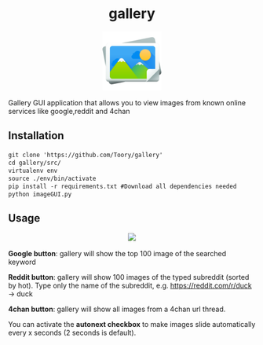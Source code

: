 <h1 align="center"> gallery </h1>
<p align="center"> 
  <img src="https://github.com/Toory/gallery/raw/master/gallery.png"  width="120" height="120">
</p>

Gallery GUI application that allows you to view images from known online services like google,reddit and 4chan

## Installation

	git clone 'https://github.com/Toory/gallery'
	cd gallery/src/
	virtualenv env
	source ./env/bin/activate
	pip install -r requirements.txt #Download all dependencies needed
	python imageGUI.py
  
## Usage
<p align="center"> 
  <img src="https://i.imgur.com/QmL2TC9.gif">
</p>

**Google button**: gallery will show the top 100 image of the searched keyword

**Reddit button**: gallery will show 100 images of the typed subreddit (sorted by hot). Type only the name of the subreddit, e.g. https://reddit.com/r/duck -> duck

**4chan button**: gallery will show all images from a 4chan url thread.

You can activate the **autonext checkbox** to make images slide automatically every x seconds (2 seconds is default).
